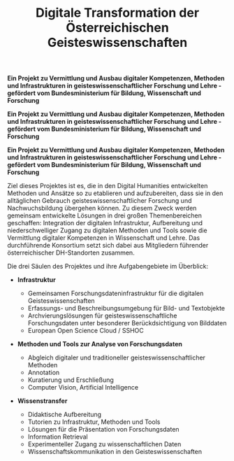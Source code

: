 ﻿---
layout: page
title: Digitale Transformation der Österreichischen Geisteswissenschaften
callouts: home_callouts
show_sidebar: true
hero_height: is-medium
---

**Ein Projekt zu Vermittlung und Ausbau digitaler Kompetenzen, Methoden und Infrastrukturen in geisteswissenschaftlicher Forschung und Lehre - gefördert vom Bundesministerium für Bildung, Wissenschaft und Forschung**

**Ein Projekt zu Vermittlung und Ausbau digitaler Kompetenzen, Methoden und Infrastrukturen in geisteswissenschaftlicher Forschung und Lehre - gefördert vom Bundesministerium für Bildung, Wissenschaft und Forschung**

**Ein Projekt zu Vermittlung und Ausbau digitaler Kompetenzen, Methoden und Infrastrukturen in geisteswissenschaftlicher Forschung und Lehre - gefördert vom Bundesministerium für Bildung, Wissenschaft und Forschung**

Ziel dieses Projektes ist es, die in den Digital Humanities entwickelten Methoden und Ansätze so zu etablieren und aufzubereiten, dass sie in den alltäglichen Gebrauch geisteswissenschaftlicher Forschung und Nachwuchsbildung übergehen können.
Zu diesem Zweck werden gemeinsam entwickelte Lösungen in drei großen Themenbereichen geschaffen: Integration der digitalen Infrastruktur, Aufbereitung und niederschwelliger Zugang zu digitalen Methoden und Tools sowie die Vermittlung digitaler Kompetenzen in Wissenschaft und Lehre. Das durchführende Konsortium setzt sich dabei aus Mitgliedern führender österreichischer DH-Standorten zusammen.

Die drei Säulen des Projektes und ihre Aufgabengebiete im Überblick:
* **Infrastruktur**
    - Gemeinsamen Forschungsdateninfrastruktur für die digitalen Geisteswissenschaften
    - Erfassungs- und Beschreibungsumgebung für Bild- und Textobjekte
    - Archvierungslösungen für geisteswissenschaftliche Forschungsdaten unter besonderer Berückdsichtigung von Bilddaten
    - European Open Science Cloud / SSHOC
         
* **Methoden und Tools zur Analyse von Forschungsdaten**
    - Abgleich digitaler und traditioneller geisteswissenschaftlicher Methoden
    - Annotation
    - Kuratierung und Erschließung
    - Computer Vision, Artificial Intelligence
         
* **Wissenstransfer**
    - Didaktische Aufbereitung
    - Tutorien zu Infrastruktur, Methoden und Tools
    - Lösungen für die Präsentation von Forschungsdaten
    - Information Retrieval
    - Experimenteller Zugang zu wissenschaftlichen Daten
    - Wissenschaftskommunikation in den Geisteswissenschaften
